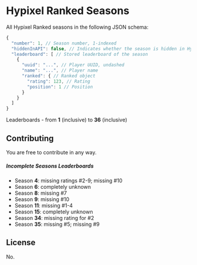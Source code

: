 # Hypixel Ranked Seasons

All Hypixel Ranked seasons in the following JSON schema:

```js
{
  "number": 1, // Season number, 1-indexed
  "hiddenInAPI": false, // Indicates whether the season is hidden in Hypixel API or not
  "leaderboard": [ // Stored leaderboard of the season
    {
      "uuid": "...", // Player UUID, undashed
      "name": "...", // Player name
      "ranked": { // Ranked object
        "rating": 123, // Rating
        "position": 1 // Position
      }
    }
  ]
}
```

Leaderboards - from **1** (inclusive) to **36** (inclusive)

## Contributing

You are free to contribute in any way.

##### Incomplete Seasons Leaderboards

* Season **4**: missing ratings #2-9; missing #10
* Season **6**: completely unknown
* Season **8**: missing #7
* Season **9**: missing #10
* Season **11**: missing #1-4
* Season **15**: completely unknown
* Season **34**: missing rating for #2
* Season **35**: missing #5; missing #9

## License

No.
